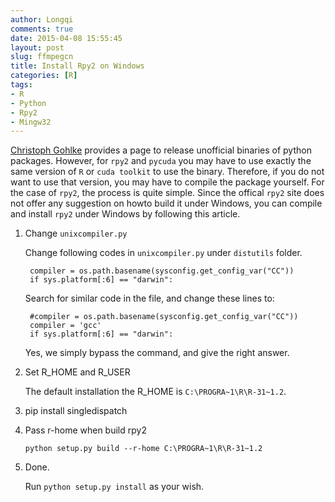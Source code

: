 ```yaml
---
author: Longqi
comments: true
date: 2015-04-08 15:55:45
layout: post
slug: ffmpegcn
title: Install Rpy2 on Windows
categories: [R]
tags:
- R
- Python
- Rpy2
- Mingw32
---
```

[Christoph Gohlke](http://www.lfd.uci.edu/~gohlke/pythonlibs/#rpy2) provides a page to release unofficial binaries of python packages. However, for `rpy2` and `pycuda` you may have to use exactly the same version of `R` or `cuda toolkit` to use the binary. Therefore, if you do not want to use that version, you may have to compile the package yourself. For the case of `rpy2`, the process is quite simple. Since the offical `rpy2` site does not offer any suggestion on howto build it under Windows, you can compile and install `rpy2` under Windows by following this article.

1. Change `unixcompiler.py`

	Change following codes in `unixcompiler.py` under `distutils` folder.

	    compiler = os.path.basename(sysconfig.get_config_var("CC"))
	    if sys.platform[:6] == "darwin":

	Search for similar code in the file, and change these lines to:

	    #compiler = os.path.basename(sysconfig.get_config_var("CC"))
	    compiler = 'gcc'
	    if sys.platform[:6] == "darwin":

	Yes, we simply bypass the command, and give the right answer.

2. Set R_HOME and R_USER

	The default installation the R_HOME is `C:\PROGRA~1\R\R-31~1.2`.

3. pip install singledispatch

4. Pass r-home when build rpy2

	`python setup.py build --r-home C:\PROGRA~1\R\R-31~1.2`

5. Done. 

	Run `python setup.py install` as your wish.

